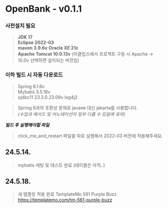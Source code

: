 # OpenBank - v0.1.1
### 사전설치 필요
> **JDK 17**   
> **Eclipse 2022-03**   
> **maven 3.9.6v**
> **Oracle XE 21c**   
> **Apache Tomcat 10.0.13v** (이클립스에서 프로젝트 구동 시 Apache -> 10.0v 선택하면 설치되는 버전임)   
   
### 이하 빌드 시 자동 다운로드
> Spring 6.1.6v   
> Mybatis 3.5.16v   
> ojdbc11 23.3.0.23.09v
> log4j2   
   
> Spring 6과의 호환성 문제로 javaee 대신 jakarta를 사용합니다.    
> *(수업과 메서드 및 어노테이션이 일부 다를 수 있음에 유의)*   
   
***빌드 후 실행해야할 파일***   
> click_me_and_restart 파일을 따로 실행해서 2022-03 버전에 적용해주세요.   

## 24.5.14.
> mybatis 세팅 및 테스트 완료 (테이블은 아직..)   
   
## 24.5.18.
> 새 템플릿 적용 완료
> TemplateMo 561 Purple Buzz   
> https://templatemo.com/tm-561-purple-buzz

